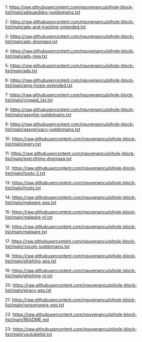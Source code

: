 1: https://raw.githubusercontent.com/nquyenancu/pihole-block-list/main/adguarddns-justdomains.txt
 
2: https://raw.githubusercontent.com/nquyenancu/pihole-block-list/main/ads-and-tracking-extended.txt
 
3: https://raw.githubusercontent.com/nquyenancu/pihole-block-list/main/ads-dnsmasq.txt
 
4: https://raw.githubusercontent.com/nquyenancu/pihole-block-list/main/ads-new.txt
 
5: https://raw.githubusercontent.com/nquyenancu/pihole-block-list/main/ads.txt
 
6: https://raw.githubusercontent.com/nquyenancu/pihole-block-list/main/amp-hosts-extended.txt
 
7: https://raw.githubusercontent.com/nquyenancu/pihole-block-list/main/crowed_list.txt
 
8: https://raw.githubusercontent.com/nquyenancu/pihole-block-list/main/easylist-justdomains.txt
 
9: https://raw.githubusercontent.com/nquyenancu/pihole-block-list/main/easyprivacy-justdomains.txt
 
10: https://raw.githubusercontent.com/nquyenancu/pihole-block-list/main/every.txt
 
11: https://raw.githubusercontent.com/nquyenancu/pihole-block-list/main/everything-dnsmasq.txt
 
12: https://raw.githubusercontent.com/nquyenancu/pihole-block-list/main/hosts-2.txt
 
13: https://raw.githubusercontent.com/nquyenancu/pihole-block-list/main/hosts.txt
 
14: https://raw.githubusercontent.com/nquyenancu/pihole-block-list/main/malware-ags.txt
 
15: https://raw.githubusercontent.com/nquyenancu/pihole-block-list/main/malware-nl.txt
 
16: https://raw.githubusercontent.com/nquyenancu/pihole-block-list/main/malware.txt
 
17: https://raw.githubusercontent.com/nquyenancu/pihole-block-list/main/nocoin-justdomains.txt
 
18: https://raw.githubusercontent.com/nquyenancu/pihole-block-list/main/phishing-ags.txt
 
19: https://raw.githubusercontent.com/nquyenancu/pihole-block-list/main/phishing-nl.txt
 
20: https://raw.githubusercontent.com/nquyenancu/pihole-block-list/main/piracy-ags.txt
 
21: https://raw.githubusercontent.com/nquyenancu/pihole-block-list/main/ransomware-ags.txt
 
22: https://raw.githubusercontent.com/nquyenancu/pihole-block-list/main/README.md
 
23: https://raw.githubusercontent.com/nquyenancu/pihole-block-list/main/youtubelist.txt
 

